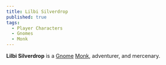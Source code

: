 ```yaml
---
title: Lilbi Silverdrop
published: true
tags:
  - Player Characters
  - Gnomes
  - Monk
---
```


**Lilbi Silverdrop** is a [Gnome](/compendium/Gnome) [Monk](/compendium/Monk), adventurer, and mercenary.
